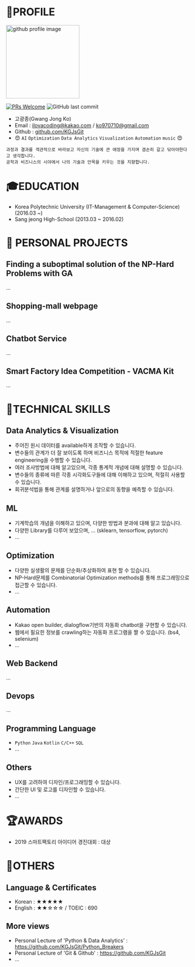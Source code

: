 # :pencil:PROFILE
<img alt="github profile image" src="https://avatars1.githubusercontent.com/u/29548128?s=400&u=2e375da7abe40b9e73ffd45cf6d8951dc173f8a5&v=4" width="200">

[![PRs Welcome](https://img.shields.io/badge/PRs-welcome-brightgreen.svg?style=flat-square)](http://makeapullrequest.com)
![GitHub last commit](https://img.shields.io/github/last-commit/KGJsGit/My_resume.svg)

* 고광종(Gwang Jong Ko)
* Email : ilovacoding@kakao.com / ko970710@gmail.com
* Github : [github.com/KGJsGit](https://github.com/KGJsGit)
* :heart_eyes: `AI` `Optimization` `Data Analytics` `Visualization` `Automation` `music` :heart_eyes:
```
과정과 결과를 객관적으로 바라보고 자신의 기술에 큰 애정을 가지며 겸손히 갈고 닦아야한다고 생각합니다.
공학과 비즈니스의 시야에서 나의 기술과 안목을 키우는 것을 지향합니다.
```

# :mortar_board:EDUCATION
- Korea Polytechnic University (IT-Management & Computer-Science) (2016.03 ~)
- Sang jeong High-School (2013.03 ~ 2016.02)


# :book: PERSONAL PROJECTS
## Finding a suboptimal solution of the NP-Hard Problems with GA
...
## Shopping-mall webpage
...
## Chatbot Service
...
## Smart Factory Idea Competition - VACMA Kit
...


# :dart:TECHNICAL SKILLS
## Data Analytics & Visualization
- 주어진 원시 데이터를 available하게 조작할 수 있습니다.
- 변수들의 관계가 더 잘 보이도록 하며 비즈니스 목적에 적절한 feature engineering을 수행할 수 있습니다.
- 여러 조사방법에 대해 알고있으며, 각종 통계적 개념에 대해 설명할 수 있습니다.
- 변수들의 종류에 따른 각종 시각화도구들에 대해 이해하고 있으며, 적절히 사용할 수 있습니다.
- 회귀분석법을 통해 관계를 설명하거나 앞으로의 동향을 예측할 수 있습니다.
## ML
- 기계학습의 개념을 이해하고 있으며, 다양한 방법과 분과에 대해 알고 있습니다.
- 다양한 Library를 다루어 보았으며, ... (sklearn, tensorflow, pytorch)
- ...
## Optimization
- 다양한 실생활의 문제를 단순화/추상화하여 표현 할 수 있습니다.
- NP-Hard문제를 Combinatorial Optimization methods를 통해 프로그래밍으로 접근할 수 있습니다.
- ...
## Automation
- Kakao open builder, dialogflow기반의 자동화 chatbot을 구현할 수 있습니다.
- 웹에서 필요한 정보를 crawling하는 자동화 프로그램을 짤 수 있습니다. (bs4, selenium)
- ...
## Web Backend
...
## Devops
...
## Programming Language
- `Python` `Java` `Kotlin` `C/C++` `SQL`
- ...
## Others
- UX를 고려하여 디자인/프로그래밍할 수 있습니다.
- 간단한 UI 및 로고를 디자인할 수 있습니다.
- ...


# :trophy:AWARDS
- 2019 스마트팩토리 아이디어 경진대회 : 대상


# :speech_balloon:OTHERS
## Language & Certificates
- Korean : ★★★★★
- English : ★★☆☆☆ / TOEIC : 690
## More views
- Personal Lecture of 'Python & Data Analytics' : https://github.com/KGJsGit/Python_Breakers
- Personal Lecture of 'Git & Github' : https://github.com/KGJsGit 
- ...
